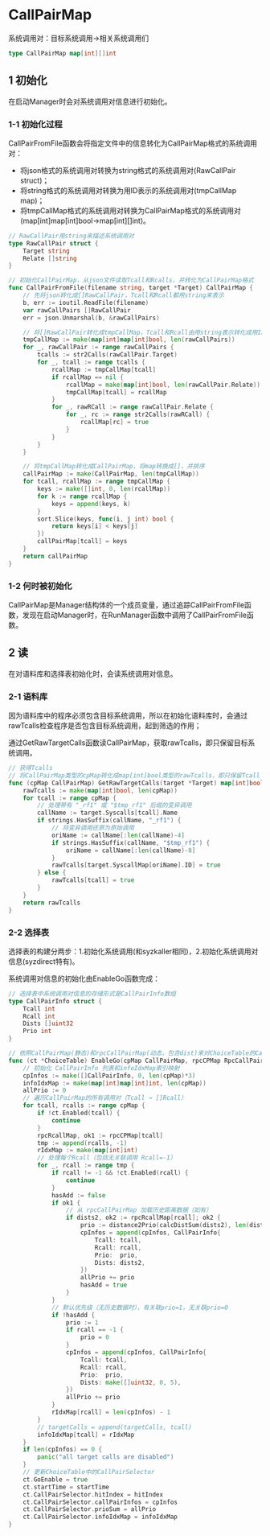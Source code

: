 # CallPairMap

系统调用对：目标系统调用->相关系统调用们

```go
type CallPairMap map[int][]int
```

## 1 初始化

在启动Manager时会对系统调用对信息进行初始化。

### 1-1 初始化过程

CallPairFromFile函数会将指定文件中的信息转化为CallPairMap格式的系统调用对：

* 将json格式的系统调用对转换为string格式的系统调用对(RawCallPair struct)；
* 将string格式的系统调用对转换为用ID表示的系统调用对(tmpCallMap map)；
* 将tmpCallMap格式的系统调用对转换为CallPairMap格式的系统调用对(map[int]map[int]bool->map[int][]int)。

```go
// RawCallPair用string来描述系统调用对
type RawCallPair struct {
	Target string
	Relate []string
}

// 初始化CallPairMap，从json文件读取Tcall和Rcalls，并转化为CallPairMap格式
func CallPairFromFile(filename string, target *Target) CallPairMap {
	// 先将json转化成[]RawCallPair，Tcall和Rcall都用string来表示
	b, err := ioutil.ReadFile(filename)
	var rawCallPairs []RawCallPair
	err = json.Unmarshal(b, &rawCallPairs)

	// 将[]RawCallPair转化成tmpCallMap，Tcall和Rcall由用string表示转化成用ID表示，并用map去重
	tmpCallMap := make(map[int]map[int]bool, len(rawCallPairs))
	for _, rawCallPair := range rawCallPairs {
		tcalls := str2Calls(rawCallPair.Target)
		for _, tcall := range tcalls {
			rcallMap := tmpCallMap[tcall]
			if rcallMap == nil {
				rcallMap = make(map[int]bool, len(rawCallPair.Relate))
				tmpCallMap[tcall] = rcallMap
			}
			for _, rawRCall := range rawCallPair.Relate {
				for _, rc := range str2Calls(rawRCall) {
					rcallMap[rc] = true
				}
			}
		}
	}

	// 将tmpCallMap转化成CallPairMap，将map转换成[]，并排序
	callPairMap := make(CallPairMap, len(tmpCallMap))
	for tcall, rcallMap := range tmpCallMap {
		keys := make([]int, 0, len(rcallMap))
		for k := range rcallMap {
			keys = append(keys, k)
		}
		sort.Slice(keys, func(i, j int) bool {
			return keys[i] < keys[j]
		})
		callPairMap[tcall] = keys
	}
	return callPairMap
}
```

### 1-2 何时被初始化

CallPairMap是Manager结构体的一个成员变量，通过追踪CallPairFromFile函数，发现在启动Manager时，在RunManager函数中调用了CallPairFromFile函数。

## 2 读

在对语料库和选择表初始化时，会读系统调用对信息。

### 2-1 语料库

因为语料库中的程序必须包含目标系统调用，所以在初始化语料库时，会通过rawTcalls检查程序是否包含目标系统调用，起到筛选的作用；

通过GetRawTargetCalls函数读CallPairMap，获取rawTcalls，即只保留目标系统调用。

```go
// 获得Tcalls
// 将CallPairMap类型的cpMap转化成map[int]bool类型的rawTcalls，即只保留Tcall
func (cpMap CallPairMap) GetRawTargetCalls(target *Target) map[int]bool {
	rawTcalls := make(map[int]bool, len(cpMap))
	for tcall := range cpMap {
		// 处理带有 "_rf1" 或 "$tmp_rf1" 后缀的变异调用
		callName := target.Syscalls[tcall].Name
		if strings.HasSuffix(callName, "_rf1") {
			// 将变异调用还原为原始调用
			oriName := callName[:len(callName)-4]	
			if strings.HasSuffix(callName, "$tmp_rf1") {
				oriName = callName[:len(callName)-8]
			}
			rawTcalls[target.SyscallMap[oriName].ID] = true
		} else {
			rawTcalls[tcall] = true
		}
	}
	return rawTcalls
}
```

### 2-2 选择表

选择表的构建分两步：1.初始化系统调用(和syzkaller相同)，2.初始化系统调用对信息(syzdirect特有)。

系统调用对信息的初始化由EnableGo函数完成：

```go
// 选择表中系统调用对信息的存储形式是CallPairInfo数组
type CallPairInfo struct {
	Tcall int
	Rcall int
	Dists []uint32
	Prio int
}

// 依照CallPairMap(静态)和rpcCallPairMap(动态，包含dist)来对ChoiceTable的CallPairSelector做初始化
func (ct *ChoiceTable) EnableGo(cpMap CallPairMap, rpcCPMap RpcCallPairMap, corpus []*Prog, startTime time.Time, hitIndex uint32) {
	// 初始化 CallPairInfo 列表和infoIdxMap索引映射
	cpInfos := make([]CallPairInfo, 0, len(cpMap)*3)
	infoIdxMap := make(map[int]map[int]int, len(cpMap))
	allPrio := 0
	// 遍历CallPairMap的所有调用对（Tcall → []Rcall）
	for tcall, rcalls := range cpMap {
		if !ct.Enabled(tcall) {
			continue
		}
		rpcRcallMap, ok1 := rpcCPMap[tcall]
		tmp := append(rcalls, -1)
		rIdxMap := make(map[int]int)
		// 处理每个Rcall（包括无关联调用 Rcall=-1）
		for _, rcall := range tmp {
			if rcall != -1 && !ct.Enabled(rcall) {
				continue
			}
			hasAdd := false
			if ok1 {
				// 从 rpcCallPairMap 加载历史距离数据（如有）
				if dists2, ok2 := rpcRcallMap[rcall]; ok2 {
					prio := distance2Prio(calcDistSum(dists2), len(dists2))
					cpInfos = append(cpInfos, CallPairInfo{
						Tcall: tcall,
						Rcall: rcall,
						Prio:  prio,
						Dists: dists2,
					})
					allPrio += prio
					hasAdd = true
				}
			}
			// 默认优先级（无历史数据时），有关联prio=1，无关联prio=0
			if !hasAdd {			
				prio := 1
				if rcall == -1 {
					prio = 0
				}
				cpInfos = append(cpInfos, CallPairInfo{
					Tcall: tcall,
					Rcall: rcall,
					Prio:  prio,
					Dists: make([]uint32, 0, 5),
				})
				allPrio += prio
			}
			rIdxMap[rcall] = len(cpInfos) - 1
		}
		// targetCalls = append(targetCalls, tcall)
		infoIdxMap[tcall] = rIdxMap
	}
	if len(cpInfos) == 0 {
		panic("all target calls are disabled")
	}
	// 更新ChoiceTable中的CallPairSelector
	ct.GoEnable = true							
	ct.startTime = startTime
	ct.CallPairSelector.hitIndex = hitIndex
	ct.CallPairSelector.callPairInfos = cpInfos
	ct.CallPairSelector.prioSum = allPrio
	ct.CallPairSelector.infoIdxMap = infoIdxMap
}
```
